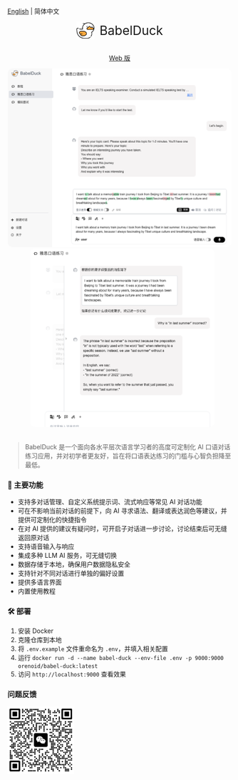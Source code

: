 [English](./README-en.md) | 简体中文

<div align="center">
  <img src=".github/assets/images/babel-duck-logo.png" alt="BabelDuck Logo" height="40" align="center"/>
  <span style="font-size: 2em; vertical-align: middle">&nbsp;BabelDuck</span>
</div>
<br/>

<p align="center">
  <a href="https://duck.orenoid.com/">Web 版</a>
</p>


<div align="center">
  <img src=".github/assets/images/README-zh-grammar-check.png" alt="BabelDuck Grammar Check" height="400" style="border-radius: 10px"/>
  &nbsp;&nbsp;
  <img src=".github/assets/images/README-zh-follow-up.png" alt="BabelDuck Follow Up" height="400" style="border-radius: 10px"/>
</div>

<br/>

> BabelDuck 是一个面向各水平层次语言学习者的高度可定制化 AI 口语对话练习应用，并对初学者更友好，旨在将口语表达练习的门槛与心智负担降至最低。

### 🚀 主要功能

- 支持多对话管理、自定义系统提示词、流式响应等常见 AI 对话功能
- 可在不影响当前对话的前提下，向 AI 寻求语法、翻译或表达润色等建议，并提供可定制化的快捷指令
- 在对 AI 提供的建议有疑问时，可开启子对话进一步讨论，讨论结束后可无缝返回原对话
- 支持语音输入与响应
- 集成多种 LLM AI 服务，可无缝切换
- 数据存储于本地，确保用户数据隐私安全
- 支持针对不同对话进行单独的偏好设置
- 提供多语言界面
- 内置使用教程

### 🛠️ 部署

1. 安装 Docker
2. 克隆仓库到本地
3. 将 `.env.example` 文件重命名为 `.env`，并填入相关配置
4. 运行 `docker run -d --name babel-duck --env-file .env -p 9000:9000 orenoid/babel-duck:latest`
5. 访问 `http://localhost:9000` 查看效果

### 问题反馈
<img src=".github/assets/images/wechat-group-for-feedback.png" alt="WeChat Group QR Code" width="150"/>